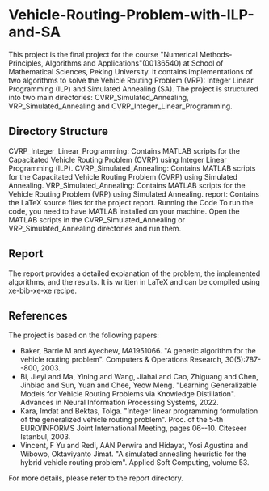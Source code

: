 # Vehicle-Routing-Problem-with-ILP-and-SA

This project is the final project for the course "Numerical Methods-Principles, Algorithms and Applications"(00136540) at School of Mathematical Sciences, Peking University. It contains implementations of two algorithms to solve the Vehicle Routing Problem (VRP): Integer Linear Programming (ILP) and Simulated Annealing (SA). The project is structured into two main directories: CVRP_Simulated_Annealing, VRP_Simulated_Annealing and CVRP_Integer_Linear_Programming.

## Directory Structure
CVRP_Integer_Linear_Programming: Contains MATLAB scripts for the Capacitated Vehicle Routing Problem (CVRP) using Integer Linear Programming (ILP).
CVRP_Simulated_Annealing: Contains MATLAB scripts for the Capacitated Vehicle Routing Problem (CVRP) using Simulated Annealing.
VRP_Simulated_Annealing: Contains MATLAB scripts for the Vehicle Routing Problem (VRP) using Simulated Annealing.
report: Contains the LaTeX source files for the project report.
Running the Code
To run the code, you need to have MATLAB installed on your machine. Open the MATLAB scripts in the CVRP_Simulated_Annealing or VRP_Simulated_Annealing directories and run them.

## Report
The report provides a detailed explanation of the problem, the implemented algorithms, and the results. It is written in LaTeX and can be compiled using xe-bib-xe-xe recipe.

## References
The project is based on the following papers:

- Baker, Barrie M and Ayechew, MA1951066. "A genetic algorithm for the vehicle routing problem". Computers & Operations Research, 30(5):787--800, 2003.
- Bi, Jieyi and Ma, Yining and Wang, Jiahai and Cao, Zhiguang and Chen, Jinbiao and Sun, Yuan and Chee, Yeow Meng. "Learning Generalizable Models for Vehicle Routing Problems via Knowledge Distillation". Advances in Neural Information Processing Systems, 2022.
- Kara, Imdat and Bektas, Tolga. "Integer linear programming formulation of the generalized vehicle routing problem". Proc. of the 5-th EURO/INFORMS Joint International Meeting, pages 06--10. Citeseer Istanbul, 2003.
- Vincent, F Yu and Redi, AAN Perwira and Hidayat, Yosi Agustina and Wibowo, Oktaviyanto Jimat. "A simulated annealing heuristic for the hybrid vehicle routing problem". Applied Soft Computing, volume 53.

For more details, please refer to the report directory.